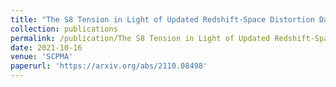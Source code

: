```yaml
---
title: "The S8 Tension in Light of Updated Redshift-Space Distortion Data and PAge Approximation"
collection: publications
permalink: /publication/The S8 Tension in Light of Updated Redshift-Space Distortion Data and PAge Approximation
date: 2021-10-16
venue: 'SCPMA'
paperurl: 'https://arxiv.org/abs/2110.08498'
---
```





